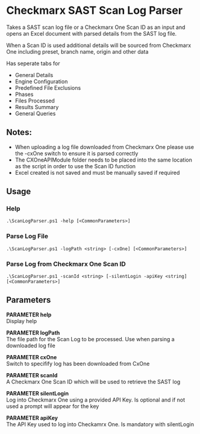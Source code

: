 # Checkmarx SAST Scan Log Parser
Takes a SAST scan log file or a Checkmarx One Scan ID as an input and opens an Excel document with parsed details from the SAST log file.

When a Scan ID is used additional details will be sourced from Checkmarx One including preset, branch name, origin and other data

Has seperate tabs for 
 - General Details
 - Engine Configuration
 - Predefined File Exclusions
 - Phases
 - Files Processed
 - Results Summary
 - General Queries

## Notes: 
- When uploading a log file downloaded from Checkmarx One please use the -cxOne switch to ensure it is parsed correctly
- The CXOneAPIModule folder needs to be placed into the same location as the script in order to use the Scan ID function
- Excel created is not saved and must be manually saved if required

## Usage
### Help
    .\ScanLogParser.ps1 -help [<CommonParameters>]
    
### Parse Log File
    .\ScanLogParser.ps1 -logPath <string> [-cxOne] [<CommonParameters>]

### Parse Log from Checkmarx One Scan ID
    .\ScanLogParser.ps1 -scanId <string> [-silentLogin -apiKey <string] [<CommonParameters>]

## Parameters
__PARAMETER help__  
Display help

__PARAMETER logPath__  
The file path for the Scan Log to be processed. Use when parsing a downloaded log file

__PARAMETER cxOne__  
Switch to specifify log has been downloaded from CxOne

__PARAMETER scanId__  
A Checkmarx One Scan ID which will be used to retrieve the SAST log

__PARAMETER silentLogin__  
Log into Checkmarx One using a provided API Key. Is optional and if not used a prompt will appear for the key

__PARAMETER apiKey__  
The API Key used to log into Checkamrx One. Is mandatory with silentLogin
